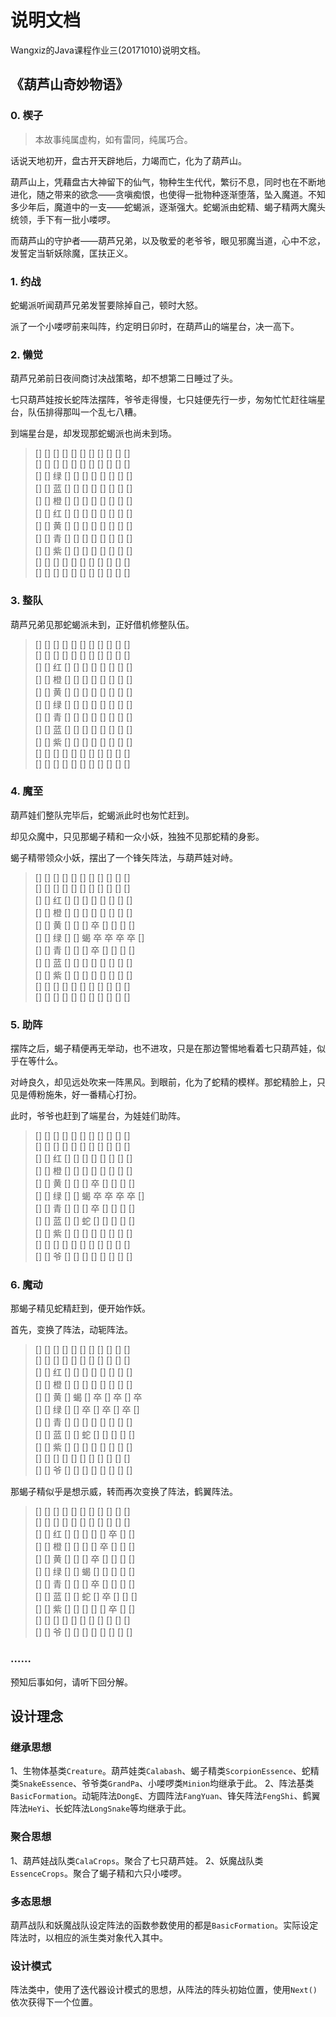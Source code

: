 # 说明文档
Wangxiz的Java课程作业三(20171010)说明文档。

## 《葫芦山奇妙物语》
### 0. 楔子
>本故事纯属虚构，如有雷同，纯属巧合。

话说天地初开，盘古开天辟地后，力竭而亡，化为了葫芦山。

葫芦山上，凭藉盘古大神留下的仙气，物种生生代代，繁衍不息，同时也在不断地进化，随之带来的欲念——贪嗔痴恨，也使得一批物种逐渐堕落，坠入魔道。不知多少年后，魔道中的一支——蛇蝎派，逐渐强大。蛇蝎派由蛇精、蝎子精两大魔头统领，手下有一批小喽啰。

而葫芦山的守护者——葫芦兄弟，以及敬爱的老爷爷，眼见邪魔当道，心中不忿，发誓定当斩妖除魔，匡扶正义。

### 1. 约战
蛇蝎派听闻葫芦兄弟发誓要除掉自己，顿时大怒。

派了一个小喽啰前来叫阵，约定明日卯时，在葫芦山的端星台，决一高下。

### 2. 懒觉
葫芦兄弟前日夜间商讨决战策略，却不想第二日睡过了头。

七只葫芦娃按长蛇阵法摆阵，爷爷走得慢，七只娃便先行一步，匆匆忙忙赶往端星台，队伍排得那叫一个乱七八糟。

到端星台是，却发现那蛇蝎派也尚未到场。
>[] [] [] [] [] [] [] [] [] [] [] <br>
>[] [] [] [] [] [] [] [] [] [] [] <br>
>[] [] 绿 [] [] [] [] [] [] [] [] <br>
>[] [] 蓝 [] [] [] [] [] [] [] [] <br>
>[] [] 橙 [] [] [] [] [] [] [] [] <br>
>[] [] 红 [] [] [] [] [] [] [] [] <br>
>[] [] 黄 [] [] [] [] [] [] [] [] <br>
>[] [] 青 [] [] [] [] [] [] [] [] <br>
>[] [] 紫 [] [] [] [] [] [] [] [] <br>
>[] [] [] [] [] [] [] [] [] [] [] <br>
>[] [] [] [] [] [] [] [] [] [] [] <br>

### 3. 整队
葫芦兄弟见那蛇蝎派未到，正好借机修整队伍。
>[] [] [] [] [] [] [] [] [] [] [] <br>
>[] [] [] [] [] [] [] [] [] [] [] <br>
>[] [] 红 [] [] [] [] [] [] [] [] <br>
>[] [] 橙 [] [] [] [] [] [] [] [] <br>
>[] [] 黄 [] [] [] [] [] [] [] [] <br>
>[] [] 绿 [] [] [] [] [] [] [] [] <br>
>[] [] 青 [] [] [] [] [] [] [] [] <br>
>[] [] 蓝 [] [] [] [] [] [] [] [] <br>
>[] [] 紫 [] [] [] [] [] [] [] [] <br>
>[] [] [] [] [] [] [] [] [] [] [] <br>
>[] [] [] [] [] [] [] [] [] [] [] <br>

### 4. 魔至
葫芦娃们整队完毕后，蛇蝎派此时也匆忙赶到。

却见众魔中，只见那蝎子精和一众小妖，独独不见那蛇精的身影。

蝎子精带领众小妖，摆出了一个锋矢阵法，与葫芦娃对峙。
>[] [] [] [] [] [] [] [] [] [] [] <br>
>[] [] [] [] [] [] [] [] [] [] [] <br>
>[] [] 红 [] [] [] [] [] [] [] [] <br>
>[] [] 橙 [] [] [] [] [] [] [] [] <br>
>[] [] 黄 [] [] [] 卒 [] [] [] [] <br>
>[] [] 绿 [] [] 蝎 卒 卒 卒 卒 [] <br>
>[] [] 青 [] [] [] 卒 [] [] [] [] <br>
>[] [] 蓝 [] [] [] [] [] [] [] [] <br>
>[] [] 紫 [] [] [] [] [] [] [] [] <br>
>[] [] [] [] [] [] [] [] [] [] [] <br>
>[] [] [] [] [] [] [] [] [] [] [] <br>

### 5. 助阵
摆阵之后，蝎子精便再无举动，也不进攻，只是在那边警惕地看着七只葫芦娃，似乎在等什么。

对峙良久，却见远处吹来一阵黑风。到眼前，化为了蛇精的模样。那蛇精脸上，只见是傅粉施朱，好一番精心打扮。

此时，爷爷也赶到了端星台，为娃娃们助阵。
>[] [] [] [] [] [] [] [] [] [] [] <br>
>[] [] [] [] [] [] [] [] [] [] [] <br>
>[] [] 红 [] [] [] [] [] [] [] [] <br>
>[] [] 橙 [] [] [] [] [] [] [] [] <br>
>[] [] 黄 [] [] [] 卒 [] [] [] [] <br>
>[] [] 绿 [] [] 蝎 卒 卒 卒 卒 [] <br>
>[] [] 青 [] [] [] 卒 [] [] [] [] <br>
>[] [] 蓝 [] [] 蛇 [] [] [] [] [] <br>
>[] [] 紫 [] [] [] [] [] [] [] [] <br>
>[] [] [] [] [] [] [] [] [] [] [] <br>
>[] [] 爷 [] [] [] [] [] [] [] [] <br>

### 6. 魔动
那蝎子精见蛇精赶到，便开始作妖。

首先，变换了阵法，动轭阵法。
>[] [] [] [] [] [] [] [] [] [] [] <br>
>[] [] [] [] [] [] [] [] [] [] [] <br>
>[] [] 红 [] [] [] [] [] [] [] [] <br>
>[] [] 橙 [] [] [] [] [] [] [] [] <br>
>[] [] 黄 [] 蝎 [] 卒 [] 卒 [] 卒 <br>
>[] [] 绿 [] [] 卒 [] 卒 [] 卒 [] <br>
>[] [] 青 [] [] [] [] [] [] [] [] <br>
>[] [] 蓝 [] [] 蛇 [] [] [] [] [] <br>
>[] [] 紫 [] [] [] [] [] [] [] [] <br>
>[] [] [] [] [] [] [] [] [] [] [] <br>
>[] [] 爷 [] [] [] [] [] [] [] [] <br>

那蝎子精似乎是想示威，转而再次变换了阵法，鹤翼阵法。
>[] [] [] [] [] [] [] [] [] [] [] <br>
>[] [] [] [] [] [] [] [] [] [] [] <br>
>[] [] 红 [] [] [] [] [] 卒 [] [] <br>
>[] [] 橙 [] [] [] [] 卒 [] [] [] <br>
>[] [] 黄 [] [] [] 卒 [] [] [] [] <br>
>[] [] 绿 [] [] 蝎 [] [] [] [] [] <br>
>[] [] 青 [] [] [] 卒 [] [] [] [] <br>
>[] [] 蓝 [] [] 蛇 [] 卒 [] [] [] <br>
>[] [] 紫 [] [] [] [] [] 卒 [] [] <br>
>[] [] [] [] [] [] [] [] [] [] [] <br>
>[] [] 爷 [] [] [] [] [] [] [] [] <br>

### ……
预知后事如何，请听下回分解。

## 设计理念
### 继承思想
1、生物体基类`Creature`。葫芦娃类`Calabash`、蝎子精类`ScorpionEssence`、蛇精类`SnakeEssence`、爷爷类`GrandPa`、小喽啰类`Minion`均继承于此。
2、阵法基类`BasicFormation`。动轭阵法`DongE`、方圆阵法`FangYuan`、锋矢阵法`FengShi`、鹤翼阵法`HeYi`、长蛇阵法`LongSnake`等均继承于此。

### 聚合思想
1、葫芦娃战队类`CalaCrops`。聚合了七只葫芦娃。
2、妖魔战队类`EssenceCrops`。聚合了蝎子精和六只小喽啰。

### 多态思想
葫芦战队和妖魔战队设定阵法的函数参数使用的都是`BasicFormation`。实际设定阵法时，以相应的派生类对象代入其中。

### 设计模式
阵法类中，使用了迭代器设计模式的思想，从阵法的阵头初始位置，使用`Next()`依次获得下一个位置。